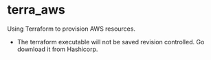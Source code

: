# terra_aws
Using Terraform to provision AWS resources.
- The terraform executable will not be saved revision controlled. Go download it from Hashicorp.